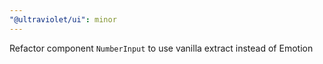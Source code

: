 ```yaml
---
"@ultraviolet/ui": minor
---
```


Refactor component `NumberInput` to use vanilla extract instead of Emotion
